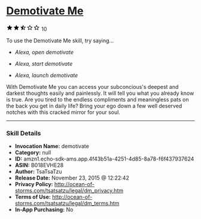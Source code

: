 # [Demotivate Me](http://alexa.amazon.com/#skills/amzn1.echo-sdk-ams.app.4f43b51a-4251-4d85-8a78-f6f437937624)
![2.2 stars](../../images/ic_star_black_18dp_1x.png)![2.2 stars](../../images/ic_star_black_18dp_1x.png)![2.2 stars](../../images/ic_star_half_black_18dp_1x.png)![2.2 stars](../../images/ic_star_border_black_18dp_1x.png)![2.2 stars](../../images/ic_star_border_black_18dp_1x.png) 10

To use the Demotivate Me skill, try saying...

* *Alexa, open demotivate*

* *Alexa, start demotivate*

* *Alexa, launch demotivate*

With Demotivate Me you can access your subconcious's deepest and darkest thoughts easily and painlessly. It will tell you what you already know is true. Are you tired to the endless compliments and meaningless pats on the back you get in daily life? Bring your ego down a few well deserved notches with this cracked mirror for your soul.

***

### Skill Details

* **Invocation Name:** demotivate
* **Category:** null
* **ID:** amzn1.echo-sdk-ams.app.4f43b51a-4251-4d85-8a78-f6f437937624
* **ASIN:** B018EVHE28
* **Author:** TsaTsaTzu
* **Release Date:** November 23, 2015 @ 12:22:42
* **Privacy Policy:** http://ocean-of-storms.com/tsatsatzu/legal/dm_privacy.htm
* **Terms of Use:** http://ocean-of-storms.com/tsatsatzu/legal/dm_terms.htm
* **In-App Purchasing:** No
